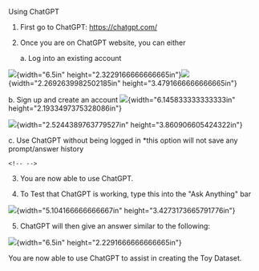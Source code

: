 Using ChatGPT

1.  First go to ChatGPT: <https://chatgpt.com/>

2.  Once you are on ChatGPT website, you can either

    a.  Log into an existing account

![](/media/image.png){width="6.5in"
height="2.3229166666666665in"}![](/media/image2.png){width="2.2692639982502185in"
height="3.4791666666666665in"}

b.  Sign up and create an account
    ![](/media/image3.png){width="6.145833333333333in"
    height="2.1933497375328086in"}

![](/media/image4.png){width="2.5244389763779527in"
height="3.860906605424322in"}

c.  Use ChatGPT without being logged in \*this option will not save any
    prompt/answer history

```{=html}
<!-- -->
```
3.  You are now able to use ChatGPT.

4.  To Test that ChatGPT is working, type this into the "Ask Anything"
    bar

![](/media/image5.png){width="5.104166666666667in"
height="3.4273173665791776in"}

5.  ChatGPT will then give an answer similar to the following:

![](/media/image6.png){width="6.5in" height="2.2291666666666665in"}

You are now able to use ChatGPT to assist in creating the Toy Dataset.
